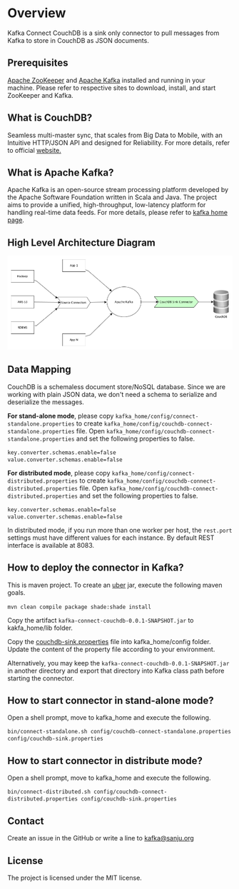# Overview 
Kafka Connect CouchDB is a sink only connector to pull messages from Kafka to store in CouchDB as JSON documents.

## Prerequisites
[Apache ZooKeeper](https://zookeeper.apache.org) and [Apache Kafka](https://kafka.apache.org) installed and running in your machine. Please refer to respective sites to download, install, and start ZooKeeper and Kafka. 

## What is CouchDB?
Seamless multi-master sync, that scales from Big Data to Mobile, with an Intuitive HTTP/JSON API and designed for Reliability. For more details, refer to official [website.](http://couchdb.apache.org)

## What is Apache Kafka?
Apache Kafka is an open-source stream processing platform developed by the Apache Software Foundation written in Scala and Java. The project aims to provide a unified, high-throughput, low-latency platform for handling real-time data feeds. For more details, please refer to [kafka home page](https://kafka.apache.org/).

## High Level Architecture Diagram

![Kafka Connect CouchDB](couchdb.png)

## Data Mapping
CouchDB is a schemaless document store/NoSQL database. Since we are working with plain JSON data, we don't need a schema to serialize and deserialize the messages. 

**For stand-alone mode**, please copy ```kafka_home/config/connect-standalone.properties``` to create ```kafka_home/config/couchdb-connect-standalone.properties``` file. Open ```kafka_home/config/couchdb-connect-standalone.properties``` and set the following properties to false.

```
key.converter.schemas.enable=false
value.converter.schemas.enable=false
```

**For distributed mode**, please copy ```kafka_home/config/connect-distributed.properties``` to create ```kafka_home/config/couchdb-connect-distributed.properties``` file. Open ```kafka_home/config/couchdb-connect-distributed.properties``` and set the following properties to false.

```
key.converter.schemas.enable=false
value.converter.schemas.enable=false
```

In distributed mode, if you run more than one worker per host, the ```rest.port``` settings must have different values for each instance. By default REST interface is available at 8083.

## How to deploy the connector in Kafka?
This is maven project. To create an [uber](https://maven.apache.org/plugins/maven-shade-plugin/index.html) jar, execute the following maven goals.

```mvn clean compile package shade:shade install```

Copy the artifact ```kafka-connect-couchdb-0.0.1-SNAPSHOT.jar``` to kakfa_home/lib folder.

Copy the [couchdb-sink.properties](https://github.com/sanjuthomas/kafka-connect-couchdb/blob/master/config/couchdb-sink.properties) file into kafka_home/config folder. Update the content of the property file according to your environment.

Alternatively, you may keep the ```kafka-connect-couchdb-0.0.1-SNAPSHOT.jar``` in another directory and export that directory into Kafka class path before starting the connector.

## How to start connector in stand-alone mode?
Open a shell prompt, move to kafka_home and execute the following.

```
bin/connect-standalone.sh config/couchdb-connect-standalone.properties config/couchdb-sink.properties
```

## How to start connector in distribute mode?
Open a shell prompt, move to kafka_home and execute the following.

```
bin/connect-distributed.sh config/couchdb-connect-distributed.properties config/couchdb-sink.properties
```

## Contact
Create an issue in the GitHub or write a line to kafka@sanju.org

## License
The project is licensed under the MIT license.